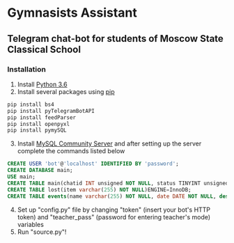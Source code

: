 # Gymnasists Assistant
## Telegram chat-bot for students of Moscow State Classical School
### Installation
1. Install [Python 3.6](https://www.python.org/downloads/release/python-361/)  
2. Install several packages using [pip](https://pip.pypa.io/en/stable/installing/)
```bash
pip install bs4
pip install pyTelegramBotAPI
pip install feedParser
pip install openpyxl
pip install pymySQL
```
3. Install [MySQL Community Server](https://dev.mysql.com/downloads/mysql/) and after setting up the server complete the commands listed below
```sql
CREATE USER 'bot'@'localhost' IDENTIFIED BY 'password';
CREATE DATABASE main;
USE main;
CREATE TABLE main(chatid INT unsigned NOT NULL, status TINYINT unsigned NULL, class varchar (255) DEFAULT 0)ENGINE=InnoDB;
CREATE TABLE lost(item varchar(255) NOT NULL)ENGINE=InnoDB;
CREATE TABLE events(name varchar(255) NOT NULL, date DATE NOT NULL, desc varchar(255) NOT NULL)ENGINE=InnoDB;
```
4. Set up "config.py" file by changing "token" (insert your bot's HTTP token) and "teacher_pass" (password for entering teacher's mode) variables
5. Run "source.py"!
